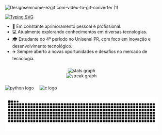 


![Designsemnome-ezgif com-video-to-gif-converter (1)](https://github.com/user-attachments/assets/dfd5b2bf-a505-44fb-9953-a90723591f85)


<a href="https://git.io/typing-svg"><img src="https://readme-typing-svg.demolab.com?font=Fira+Code&pause=1000&color=0F43F7&width=435&lines=Ol%C3%A1%2C+sou+o+Andriel;Estudante+de+engenharia+de+software!" alt="Typing SVG" /></a>




- 🔭 Em constante aprimoramento pessoal e profissional.
- 💻 Atualmente explorando conhecimentos em diversas tecnologias.
- 🎓 Estudante do 4º período no Unisenai PR, com foco em inovação e desenvolvimento tecnológico.
- ✈️ Sempre aberto a novas oportunidades e desafios no mercado de tecnologia.

###


<div align="center">
  <img src="https://github-readme-stats.vercel.app/api?username=AndrielMarafigo&hide_title=false&hide_rank=false&show_icons=true&include_all_commits=true&count_private=true&disable_animations=false&theme=codeSTACKr&locale=en&hide_border=false&order=1" height="200" alt="stats graph"  />
</div>

<div align="center">
  <img src="https://streak-stats.demolab.com?user=Andrielmarafigo&locale=en&mode=daily&theme=codeSTACKr&hide_border=false&border_radius=5&order=3" height="220" alt="streak graph"  />
</div>


###

<div align="left">
  <img src="https://cdn.jsdelivr.net/gh/devicons/devicon/icons/python/python-original.svg" height="40" alt="python logo"  />
  <img width="12" />
  <img src="https://cdn.jsdelivr.net/gh/devicons/devicon/icons/c/c-original.svg" height="40" alt="c logo"  />
</div>




###

<img src="https://raw.githubusercontent.com/AndrielMarafigo/AndrielMarafigo/output/snake.svg" alt="Snake animation" />

